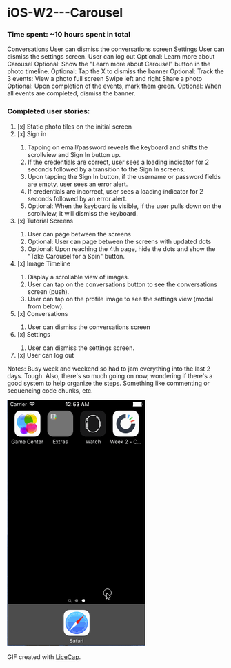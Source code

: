 # iOS-W2---Carousel

### Time spent: ~10 hours spent in total




Conversations
User can dismiss the conversations screen
Settings
User can dismiss the settings screen.
User can log out
Optional: Learn more about Carousel
Optional: Show the "Learn more about Carousel" button in the photo timeline.
Optional: Tap the X to dismiss the banner
Optional: Track the 3 events:
View a photo full screen
Swipe left and right
Share a photo
Optional: Upon completion of the events, mark them green.
Optional: When all events are completed, dismiss the banner.

### Completed user stories:
<ol>
    <li> [x] Static photo tiles on the initial screen</li>
    <li> [x] Sign in</li>
        <ol>
            <li>Tapping on email/password reveals the keyboard and shifts the scrollview and Sign In button up.</li>
            <li>If the credentials are correct, user sees a loading indicator for 2 seconds followed by a transition to the Sign In screens.</li>
            <li>Upon tapping the Sign In button, if the username or password fields are empty, user sees an error alert.</li>
            <li>If credentials are incorrect, user sees a loading indicator for 2 seconds followed by an error alert.</li>
            <li>Optional: When the keyboard is visible, if the user pulls down on the scrollview, it will dismiss the keyboard.</li>
        </ol>
    <li> [x] Tutorial Screens</li>
        <ol>
            <li>User can page between the screens</li>
            <li>Optional: User can page between the screens with updated dots</li>
            <li>Optional: Upon reaching the 4th page, hide the dots and show the "Take Carousel for a Spin" button.</li>
        </ol>        
    <li> [x] Image Timeline</li>
        <ol>
            <li>Display a scrollable view of images.</li>
            <li>User can tap on the conversations button to see the conversations screen (push).</li>
            <li>User can tap on the profile image to see the settings view (modal from below).</li>
        </ol>        
    <li> [x] Conversations</li>
        <ol>
            <li>User can dismiss the conversations screen</li>
        </ol>  
    <li> [x] Settings</li>
        <ol>
            <li>User can dismiss the settings screen.</li>
        </ol>  
    <li> [x] User can log out</li>
</ol>
    
Notes: Busy week and weekend so had to jam everything into the last 2 days. Tough. Also, there's so much going on now, wondering if there's a good system to help organize the steps. Something like commenting or sequencing code chunks, etc.

![Demo walkthrough](https://raw.githubusercontent.com/designgrappler/iOS-W2---Carousel/master/ios-wk2-carousel-demo.gif)

GIF created with [LiceCap](http://www.cockos.com/licecap/).
